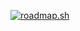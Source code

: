 [![roadmap.sh](https://api.roadmap.sh/v1-badge/tall/64c90510c3203c879320abee?variant=dark)](https://roadmap.sh)

<!---
theresnoexit/theresnoexit is a ✨ special ✨ repository because its `README.md` (this file) appears on your GitHub profile.
You can click the Preview link to take a look at your changes.
--->
